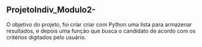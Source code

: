 ## ProjetoIndiv_Modulo2- ##

O objetivo do projeto, foi criar criar com Python uma lista para armazenar resultados, e depois uma função que busca o candidato de acordo com os critérios digitados pelo usuário.

